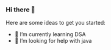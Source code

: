 ### Hi there 👋

Here are some ideas to get you started:

- 🌱 I’m currently learning DSA
- 🤔 I’m looking for help with java

